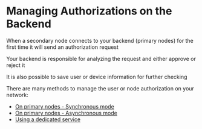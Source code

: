 Managing Authorizations on the Backend
======================================

When a secondary node connects to your backend (primary nodes) for the first time it will send an authorization request

Your backend is responsible for analyzing the request and either approve or reject it

It is also possible to save user or device information for further checking


There are many methods to manage the user or node authorization on your network:

- [On primary nodes - Synchronous mode](auth-sync.md)
- [On primary nodes - Asynchronous mode](auth-async.md)
- [Using a dedicated service](auth-service.md)
